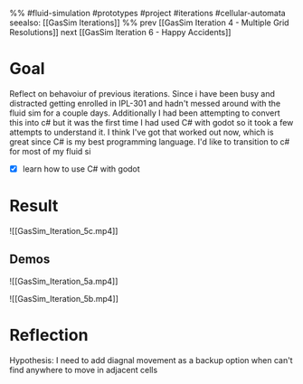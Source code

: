 %%
#fluid-simulation #prototypes #project #iterations #cellular-automata 
seealso: [[GasSim Iterations]]
%%
prev [[GasSim Iteration 4 - Multiple Grid Resolutions]]
next [[GasSim Iteration 6 - Happy Accidents]]
# Goal
Reflect on behavoiur of previous iterations.  Since i have been busy and distracted getting enrolled in IPL-301 and hadn't messed around with the fluid sim for a couple days.  Additionally I had been attempting to convert this into c# but it was the first time I had used C# with godot so it took a few attempts to understand it.  I think I've got that worked out now, which is great since C# is my best programming language.  I'd like to transition to c# for most of my fluid si
- [x] learn how to use C# with godot




# Result
![[GasSim_Iteration_5c.mp4]]

## Demos
![[GasSim_Iteration_5a.mp4]]

![[GasSim_Iteration_5b.mp4]]




# Reflection

Hypothesis: I need to add diagnal movement as a backup option when can't find anywhere to move in adjacent cells

